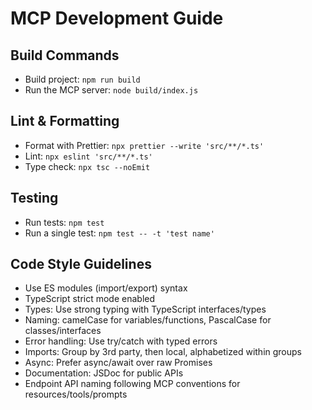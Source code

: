 # MCP Development Guide

## Build Commands

- Build project: `npm run build`
- Run the MCP server: `node build/index.js`

## Lint & Formatting

- Format with Prettier: `npx prettier --write 'src/**/*.ts'`
- Lint: `npx eslint 'src/**/*.ts'`
- Type check: `npx tsc --noEmit`

## Testing

- Run tests: `npm test`
- Run a single test: `npm test -- -t 'test name'`

## Code Style Guidelines

- Use ES modules (import/export) syntax
- TypeScript strict mode enabled
- Types: Use strong typing with TypeScript interfaces/types
- Naming: camelCase for variables/functions, PascalCase for classes/interfaces
- Error handling: Use try/catch with typed errors
- Imports: Group by 3rd party, then local, alphabetized within groups
- Async: Prefer async/await over raw Promises
- Documentation: JSDoc for public APIs
- Endpoint API naming following MCP conventions for resources/tools/prompts
